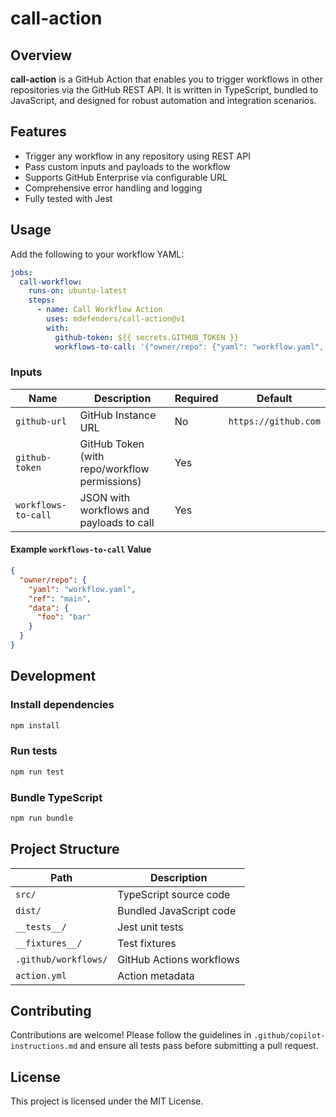 # call-action

## Overview

**call-action** is a GitHub Action that enables you to trigger workflows in other repositories via the GitHub REST API. It is written in TypeScript, bundled to JavaScript, and designed for robust automation and integration scenarios.

## Features
- Trigger any workflow in any repository using REST API
- Pass custom inputs and payloads to the workflow
- Supports GitHub Enterprise via configurable URL
- Comprehensive error handling and logging
- Fully tested with Jest

## Usage

Add the following to your workflow YAML:

```yaml
jobs:
  call-workflow:
    runs-on: ubuntu-latest
    steps:
      - name: Call Workflow Action
        uses: mdefenders/call-action@v1
        with:
          github-token: ${{ secrets.GITHUB_TOKEN }}
          workflows-to-call: '{"owner/repo": {"yaml": "workflow.yaml", "ref": "main", "data": {"foo": "bar"}}}'
```

### Inputs
| Name               | Description                                      | Required | Default                |
|--------------------|--------------------------------------------------|----------|------------------------|
| `github-url`       | GitHub Instance URL                              | No       | `https://github.com`   |
| `github-token`     | GitHub Token (with repo/workflow permissions)    | Yes      |                        |
| `workflows-to-call`| JSON with workflows and payloads to call         | Yes      |                        |

#### Example `workflows-to-call` Value
```json
{
  "owner/repo": {
    "yaml": "workflow.yaml",
    "ref": "main",
    "data": {
      "foo": "bar"
    }
  }
}
```

## Development

### Install dependencies
```bash
npm install
```

### Run tests
```bash
npm run test
```

### Bundle TypeScript
```bash
npm run bundle
```

## Project Structure
| Path                   | Description                                              |
|------------------------|---------------------------------------------------------|
| `src/`                 | TypeScript source code                                  |
| `dist/`                | Bundled JavaScript code                                 |
| `__tests__/`           | Jest unit tests                                         |
| `__fixtures__/`        | Test fixtures                                           |
| `.github/workflows/`   | GitHub Actions workflows                               |
| `action.yml`           | Action metadata                                         |

## Contributing

Contributions are welcome! Please follow the guidelines in `.github/copilot-instructions.md` and ensure all tests pass before submitting a pull request.

## License

This project is licensed under the MIT License.

